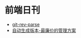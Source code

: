 # 前端日刊

* [git-rev-parse](https://www.oxysun.cn/git/git-rev-parse.html)
* [自动生成版本-最廉价的管理方案](https://juejin.cn/post/6966451950103560228)
